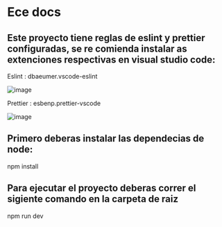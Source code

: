# Ece docs
## Este proyecto tiene reglas de eslint y prettier configuradas, se re comienda instalar as extenciones respectivas en visual studio code:

Eslint : dbaeumer.vscode-eslint

![image](https://user-images.githubusercontent.com/85807291/223141938-3e1dc625-0ca6-4074-b227-9dcfb6aadf47.png)


Prettier : esbenp.prettier-vscode

![image](https://user-images.githubusercontent.com/85807291/223141790-e59a323f-834b-461f-bccf-c767ce136354.png)


## Primero deberas instalar las dependecias de node:
  npm install

## Para ejecutar el proyecto deberas correr el sigiente comando en la carpeta de raiz 
  npm run dev 

